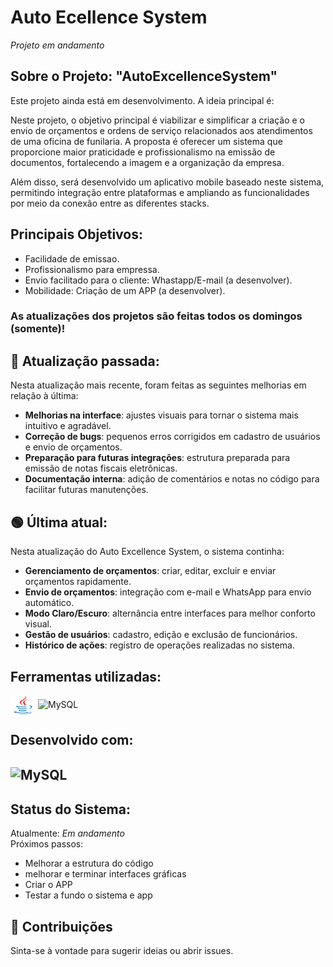 <html lang="pt-br">
<meta charset="UTF-f8">

# Auto Ecellence System
<em>Projeto em andamento</em>

 ## Sobre o Projeto: "AutoExcellenceSystem"

Este projeto ainda está em desenvolvimento. A ideia principal é:

Neste projeto, o objetivo principal é viabilizar e simplificar a criação e o envio de orçamentos e ordens de serviço relacionados aos atendimentos de uma oficina de funilaria.
A proposta é oferecer um sistema que proporcione maior praticidade e profissionalismo na emissão de documentos, fortalecendo a imagem e a organização da empresa.

Além disso, será desenvolvido um aplicativo mobile baseado neste sistema, permitindo integração entre plataformas e ampliando as funcionalidades por meio da conexão entre as diferentes stacks.

## Principais Objetivos:

* Facilidade de emissao.
* Profissionalismo para empressa.
* Envio facilitado para o cliente: Whastapp/E-mail (a desenvolver).
* Mobilidade: Criação de um APP (a desenvolver).

<h3><strong>As atualizações dos projetos são feitas todos os domingos (somente)!</strong></h3>

## 🔵 Atualização passada:

Nesta atualização mais recente, foram feitas as seguintes melhorias em relação à última:
- **Melhorias na interface**: ajustes visuais para tornar o sistema mais intuitivo e agradável.  
- **Correção de bugs**: pequenos erros corrigidos em cadastro de usuários e envio de orçamentos.  
- **Preparação para futuras integrações**: estrutura preparada para emissão de notas fiscais eletrônicas.  
- **Documentação interna**: adição de comentários e notas no código para facilitar futuras manutenções.

## 🟢 Última atual:

Nesta atualização do Auto Excellence System, o sistema continha:
- **Gerenciamento de orçamentos**: criar, editar, excluir e enviar orçamentos rapidamente.  
- **Envio de orçamentos**: integração com e-mail e WhatsApp para envio automático.  
- **Modo Claro/Escuro**: alternância entre interfaces para melhor conforto visual.  
- **Gestão de usuários**: cadastro, edição e exclusão de funcionários.  
- **Histórico de ações**: registro de operações realizadas no sistema.  

## Ferramentas utilizadas:
  <div style="flex-basis: 48%;">
    <img align="center" alt="Java" height="30" width="40" src="https://raw.githubusercontent.com/devicons/devicon/master/icons/java/java-original.svg">
    <img align="center" alt="MySQL" height="30" width="40" src="https://upload.wikimedia.org/wikipedia/commons/thumb/b/b2/Database-mysql.svg/500px-Database-mysql.svg.png?20220815123837"><br>
    <h2>Desenvolvido com:<h2>
    <img align="center" alt="MySQL" height="30" width="40" src="https://netbeans.apache.org/_/images/apache-netbeans.svg">
  </div>
  
## Status do Sistema:
Atualmente: <em>Em andamento</em>
<br>Próximos passos:

* Melhorar a estrutura do código
* melhorar e terminar interfaces gráficas
* Criar o APP
* Testar a fundo o sistema e app

## 🤝 Contribuições
Sinta-se à vontade para sugerir ideias ou abrir issues.
